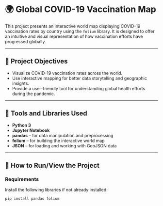 # 🌍 Global COVID-19 Vaccination Map

This project presents an interactive world map displaying COVID-19 vaccination rates by country using the `folium` library. It is designed to offer an intuitive and visual representation of how vaccination efforts have progressed globally.

---

## 🎯 Project Objectives

- Visualize COVID-19 vaccination rates across the world.
- Use interactive mapping for better data storytelling and geographic insights.
- Provide a user-friendly tool for understanding global health efforts during the pandemic.

---

## 🧰 Tools and Libraries Used

- **Python 3**
- **Jupyter Notebook**
- **pandas** – for data manipulation and preprocessing
- **folium** – for building the interactive world map
- **JSON** – for loading and working with GeoJSON data

---

## 🚀 How to Run/View the Project

### Requirements

Install the following libraries if not already installed:

```bash
pip install pandas folium
